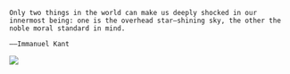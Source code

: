```
Only two things in the world can make us deeply shocked in our innermost being: one is the overhead star—shining sky, the other the noble moral standard in mind.
                        																																		 ——Immanuel Kant
```



![](https://learningnotebookv1-1302566743.cos.ap-nanjing.myqcloud.com/img/Snipaste_2021-04-03_16-13-19.jpg)

